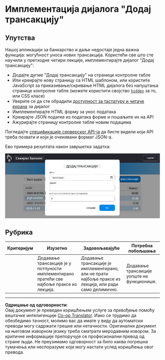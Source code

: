 <!--
CO_OP_TRANSLATOR_METADATA:
{
  "original_hash": "f23a868536c07da991b1d4e773161e25",
  "translation_date": "2025-08-28T10:07:33+00:00",
  "source_file": "7-bank-project/4-state-management/assignment.md",
  "language_code": "sr"
}
-->
# Имплементација дијалога "Додај трансакцију"

## Упутства

Нашој апликацији за банкарство и даље недостаје једна важна функција: могућност уноса нових трансакција. 
Користећи све што сте научили у претходне четири лекције, имплементирајте дијалог "Додај трансакцију":

- Додајте дугме "Додај трансакцију" на страници контролне табле
- Или креирајте нову страницу са HTML шаблоном, или користите JavaScript за приказивање/скривање HTML дијалога без напуштања странице контролне табле (можете користити својство [`hidden`](https://developer.mozilla.org/docs/Web/HTML/Global_attributes/hidden) за то, или CSS класе)
- Уверите се да сте обрадили [доступност за тастатуру и читаче екрана](https://developer.paciellogroup.com/blog/2018/06/the-current-state-of-modal-dialog-accessibility/) за дијалог
- Имплементирајте HTML форму за унос података
- Креирајте JSON податке из података форме и пошаљите их на API
- Ажурирајте страницу контролне табле новим подацима

Погледајте [спецификације серверског API-ја](../api/README.md) да бисте видели који API треба позвати и који је очекивани формат JSON-а.

Ево примера резултата након завршетка задатка:

![Снимак екрана који приказује пример дијалога "Додај трансакцију"](../../../../translated_images/dialog.93bba104afeb79f12f65ebf8f521c5d64e179c40b791c49c242cf15f7e7fab15.sr.png)

## Рубрика

| Критеријум | Изузетно                                                                                         | Задовољавајуће                                                                                                         | Потребна побољшања                           |
| ---------- | ------------------------------------------------------------------------------------------------ | ---------------------------------------------------------------------------------------------------------------------- | --------------------------------------------|
|            | Додавање трансакције је у потпуности имплементирано пратећи све најбоље праксе из лекција.         | Додавање трансакције је имплементирано, али не прати најбоље праксе из лекција, или ради само делимично.                 | Додавање трансакције уопште не функционише.  |

---

**Одрицање од одговорности**:  
Овај документ је преведен коришћењем услуге за превођење помоћу вештачке интелигенције [Co-op Translator](https://github.com/Azure/co-op-translator). Иако се трудимо да обезбедимо тачност, молимо вас да имате у виду да аутоматски преводи могу садржати грешке или нетачности. Оригинални документ на његовом изворном језику треба сматрати меродавним извором. За критичне информације препоручује се професионални превод од стране људи. Не преузимамо одговорност за било каква погрешна тумачења или неспоразуме који могу настати услед коришћења овог превода.